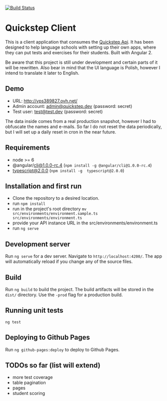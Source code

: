 [![Build Status](https://travis-ci.org/lekiert/quickstep-client.svg?branch=master)](https://travis-ci.org/lekiert/quickstep-client)

# Quickstep Client

This is a client application that consumes the [Quickstep Api](https://github.com/lekiert/quickstep-api). It has been designed to help language schools with setting up their own apps, where they can put tests and exercises for their students. Built with Angular 2.

Be aware that this project is still under development and certain parts of it will be rewritten. Also bear in mind that the UI language is Polish, however I intend to translate it later to English.

## Demo

* URL: http://vps389827.ovh.net/
* Admin account: admin@quickstep.dev (password: secret)
* Test user: test@test.dev (password: secret)

The data inside comes from a real production snapshot, however I had to obfuscate the names and e-mails. So far I do not reset the data periodically, but I will set up a daily reset in cron in the near future.

## Requirements
* node >= 6
* @angular/cli@1.0.0-rc.4 (`npm install -g @angular/cli@1.0.0-rc.4`)
* typescript@2.0.0 (`npm install -g  typescript@2.0.0`)

## Installation and first run
* Clone the repository to a desired location.
* run `npm install`
* run in the project's root directory `mv src/environments/environment.sample.ts src/environments/environment.ts`
* provide your API instance URL in the src/environments/environment.ts
* run `ng serve`

## Development server
Run `ng serve` for a dev server. Navigate to `http://localhost:4200/`. The app will automatically reload if you change any of the source files.

## Build

Run `ng build` to build the project. The build artifacts will be stored in the `dist/` directory. Use the `-prod` flag for a production build.

## Running unit tests

`ng test`

## Deploying to Github Pages

Run `ng github-pages:deploy` to deploy to Github Pages.

## TODOs so far (list will extend)
* more test coverage
* table pagination
* pages
* student scoring 


